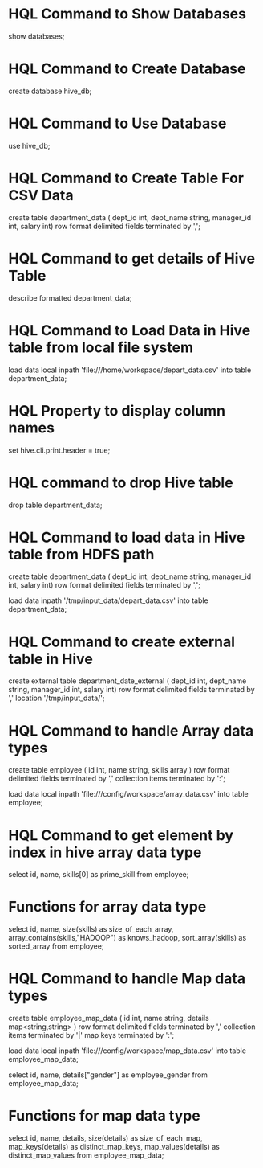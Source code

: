 # HQL Command to Show Databases
show databases;

# HQL Command to Create Database
create database hive_db;

# HQL Command to Use Database
use hive_db;

# HQL Command to Create Table For CSV Data
create table department_data
(
dept_id int,
dept_name string,
manager_id int,
salary int)
row format delimited
fields terminated by ',';

# HQL Command to get details of Hive Table
describe formatted department_data;

# HQL Command to Load Data in Hive table from local file system
load data local inpath 'file:///home/workspace/depart_data.csv' into table department_data;

# HQL Property to display column names
set hive.cli.print.header = true;

# HQL command to drop Hive table
drop table department_data;

# HQL Command to load data in Hive table from HDFS path
create table department_data
(
dept_id int,
dept_name string,
manager_id int,
salary int)
row format delimited
fields terminated by ',';

load data inpath '/tmp/input_data/depart_data.csv' into table department_data;

# HQL Command to create external table in Hive
create external table department_date_external 
(
dept_id int, 
dept_name string, 
manager_id int, 
salary int) 
row format delimited 
fields terminated by ',' 
location '/tmp/input_data/';

# HQL Command to handle Array data types
create table employee
(
id int,
name string,
skills array<string>
)
row format delimited
fields terminated by ','
collection items terminated by ':';

load data local inpath 'file:///config/workspace/array_data.csv' into table employee;

# HQL Command to get element by index in hive array data type
select id, name, skills[0] as prime_skill from employee;

# Functions for array data type
select
id,
name,
size(skills) as size_of_each_array,
array_contains(skills,"HADOOP") as knows_hadoop,
sort_array(skills) as sorted_array
from employee;


# HQL Command to handle Map data types
create table employee_map_data
(
id int,
name string,
details map<string,string>
)
row format delimited
fields terminated by ','
collection items terminated by '|'
map keys terminated by ':';

load data local inpath 'file:///config/workspace/map_data.csv' into table employee_map_data;

select
id,
name,
details["gender"] as employee_gender
from employee_map_data;

# Functions for map data type
select
id,
name,
details,
size(details) as size_of_each_map,
map_keys(details) as distinct_map_keys,
map_values(details) as distinct_map_values
from employee_map_data;
